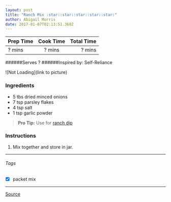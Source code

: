 ```yaml
---
layout: post
title: "Ranch Mix :star::star::star::star::star:"
author: Abigail Morris
date: 2017-01-07T02:13:51.368Z
---
```


| Prep Time  | Cook Time    | Total Time  |
| ---------- |:------------:| -----------:|
| ? mins    | ? mins      | ? mins     |


######Serves ?
######Inspired by: Self-Reliance

![Not Loading](link to picture)

### Ingredients

* 5 tbs dried minced onions
* 7 tsp parsley flakes
* 4 tsp salt
* 1 tsp garlic powder

> **Pro Tip:** Use for [ranch dip](https://github.com/abugail/recipes/edit/master/sauces/ranch-dip.md)

### Instructions

1. Mix together and store in jar.


---

###### Tags
- [x] packet mix

---

[Source](http://selfreliancebyjamie.blogspot.ca/2011/08/tis-seasonings.html)

